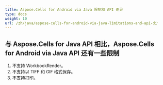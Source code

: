 ```yaml
---
title: Aspose.Cells for Android via Java 限制和 API 差异
type: docs
weight: 10
url: /zh/java/aspose-cells-for-android-via-java-limitations-and-api-differences/
---
```


## **与 Aspose.Cells for Java API 相比，Aspose.Cells for Android via Java API 还有一些限制**
1. 不支持 WorkbookRender。
1. 不支持以 TIFF 和 GIF 格式保存。
1. 不支持打印。
